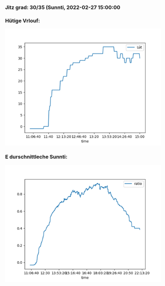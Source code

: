 ### Jitz grad: 30/35 (Sunnti, 2022-02-27 15:00:00

### Hütige Vrlouf:
![Graph](Today.png)

### E durschnittleche Sunnti:
![Graph](Sunnti.png)